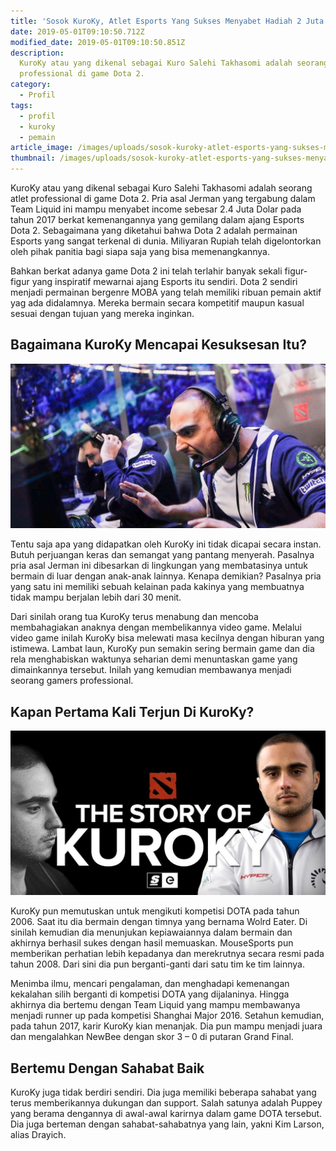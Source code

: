 ```yaml
---
title: 'Sosok KuroKy, Atlet Esports Yang Sukses Menyabet Hadiah 2 Juta Dolar'
date: 2019-05-01T09:10:50.712Z
modified_date: 2019-05-01T09:10:50.851Z
description:
  KuroKy atau yang dikenal sebagai Kuro Salehi Takhasomi adalah seorang atlet
  professional di game Dota 2. 
category:
  - Profil
tags:
  - profil
  - kuroky
  - pemain
article_image: /images/uploads/sosok-kuroky-atlet-esports-yang-sukses-menyabet-hadiah-2-juta-dolar-2.jpg
thumbnail: /images/uploads/sosok-kuroky-atlet-esports-yang-sukses-menyabet-hadiah-2-juta-dolar-1-thumb.jpg
---
```

KuroKy atau yang dikenal sebagai Kuro Salehi Takhasomi adalah seorang atlet professional di game Dota 2. Pria asal Jerman yang tergabung dalam Team Liquid ini mampu menyabet income sebesar 2.4 Juta Dolar pada tahun 2017 berkat kemenangannya yang gemilang dalam ajang Esports Dota 2. Sebagaimana yang diketahui bahwa Dota 2 adalah permainan Esports yang sangat terkenal di dunia. Miliyaran Rupiah telah digelontorkan oleh pihak panitia bagi siapa saja yang bisa memenangkannya. 

Bahkan berkat adanya game Dota 2 ini telah terlahir banyak sekali figur-figur yang inspiratif mewarnai ajang Esports itu sendiri. Dota 2 sendiri menjadi permainan bergenre MOBA yang telah memiliki ribuan pemain aktif yag ada didalamnya. Mereka bermain secara kompetitif maupun kasual sesuai dengan tujuan yang mereka inginkan.



## Bagaimana KuroKy Mencapai Kesuksesan Itu?

![Sosok KuroKy, Atlet Esports Yang Sukses Menyabet Hadiah 2 Juta Dolar](/images/uploads/sosok-kuroky-atlet-esports-yang-sukses-menyabet-hadiah-2-juta-dolar-3.jpg)

Tentu saja apa yang didapatkan oleh KuroKy ini tidak dicapai secara instan. Butuh perjuangan keras dan semangat yang pantang menyerah. Pasalnya pria asal Jerman ini dibesarkan di lingkungan yang membatasinya untuk bermain di luar dengan anak-anak lainnya. Kenapa demikian? Pasalnya pria yang satu ini memiliki sebuah kelainan pada kakinya yang membuatnya tidak mampu berjalan lebih dari 30 menit. 

Dari sinilah orang tua KuroKy terus menabung dan mencoba membahagiakan anaknya dengan membelikannya video game. Melalui video game inilah KuroKy bisa melewati masa kecilnya dengan hiburan yang istimewa. Lambat laun, KuroKy pun semakin sering bermain game dan dia rela menghabiskan waktunya seharian demi menuntaskan game yang dimainkannya tersebut. Inilah yang kemudian membawanya menjadi seorang gamers professional.



## Kapan Pertama Kali Terjun Di KuroKy?

![Sosok KuroKy, Atlet Esports Yang Sukses Menyabet Hadiah 2 Juta Dolar](/images/uploads/sosok-kuroky-atlet-esports-yang-sukses-menyabet-hadiah-2-juta-dolar-1.jpg)

KuroKy pun memutuskan untuk mengikuti kompetisi DOTA pada tahun 2006. Saat itu dia bermain dengan timnya yang bernama Wolrd Eater. Di sinilah kemudian dia menunjukan kepiawaiannya dalam bermain dan akhirnya berhasil sukes dengan hasil memuaskan. MouseSports pun memberikan perhatian lebih kepadanya dan merekrutnya secara resmi pada tahun 2008.  Dari sini dia pun berganti-ganti dari satu tim ke tim lainnya. 

Menimba ilmu, mencari pengalaman, dan menghadapi kemenangan kekalahan silih berganti di kompetisi DOTA yang dijalaninya. Hingga akhirnya dia bertemu dengan Team Liquid yang mampu membawanya menjadi runner up pada kompetisi Shanghai Major 2016. Setahun kemudian, pada tahun 2017, karir KuroKy kian menanjak. Dia pun mampu menjadi juara dan mengalahkan NewBee dengan skor 3 – 0 di putaran Grand Final.



## Bertemu Dengan Sahabat Baik

KuroKy juga tidak berdiri sendiri. Dia juga memiliki beberapa sahabat yang terus memberikannya dukungan dan support. Salah satunya adalah Puppey yang berama dengannya di awal-awal karirnya dalam game DOTA tersebut. Dia juga berteman dengan sahabat-sahabatnya yang lain, yakni Kim Larson, alias Drayich.
